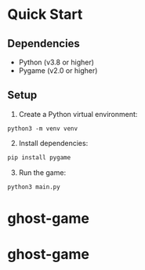 # Quick Start

## Dependencies
- Python (v3.8 or higher)
- Pygame (v2.0 or higher)

## Setup

1. Create a Python virtual environment:
```
python3 -m venv venv
```

2. Install dependencies:
```bash
pip install pygame
```

3. Run the game:
```bash
python3 main.py
```
# ghost-game
# ghost-game
